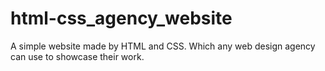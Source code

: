 # html-css_agency_website
A simple website made by HTML and CSS.  Which any web design agency can use to showcase their work.
